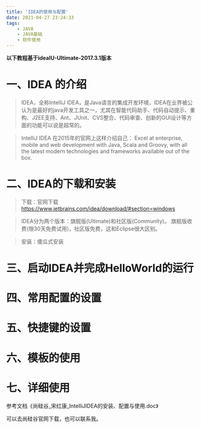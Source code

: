 ```yaml
---
title: 'IDEA的使用与配置'
date: 2021-04-27 23:24:33
tags:
	- JAVA
	- JAVA基础
	- 软件使用
---
```


**以下教程基于ideaIU-Ultimate-2017.3.1版本**

# 一、IDEA 的介绍

>IDEA，全称IntelliJ IDEA，是Java语言的集成开发环境，IDEA在业界被公认为是最好的java开发工具之一，尤其在智能代码助手、代码自动提示、重构、J2EE支持、Ant、JUnit、CVS整合、代码审查、创新的GUI设计等方面的功能可以说是超常的。


<!-- more -->
>IntelliJ IDEA 在2015年的官网上这样介绍自己：
>Excel at enterprise, mobile and web development with Java, Scala and Groovy, with all the latest modern technologies and frameworks available out of the box.

# 二、IDEA的下载和安装

>下载：官网下载
>https://www.jetbrains.com/idea/download/#section=windows

>IDEA分为两个版本：旗舰版(Ultimate)和社区版(Community)。
>旗舰版收费(限30天免费试用)，社区版免费，这和Eclipse很大区别。

>安装：傻瓜式安装


# 三、启动IDEA并完成HelloWorld的运行

# 四、常用配置的设置

# 五、快捷键的设置

# 六、模板的使用

# 七、详细使用

参考文档《尚硅谷_宋红康_IntelliJIDEA的安装、配置与使用.doc》

可以去尚硅谷官网下载，也可以联系我。